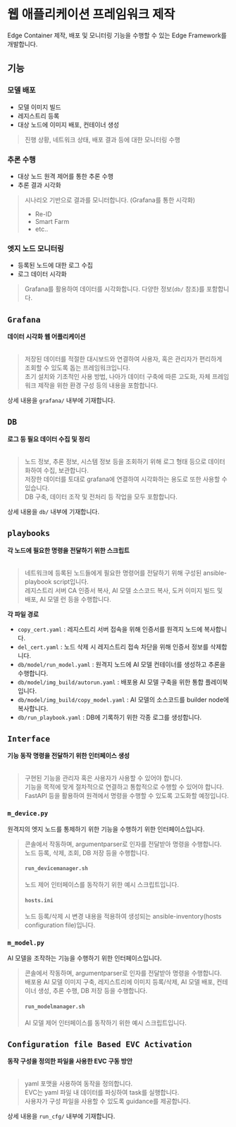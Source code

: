 # 웹 애플리케이션 프레임워크 제작
Edge Container 제작, 배포 및 모니터링 기능을 수행할 수 있는 Edge Framework를 개발합니다.<br>



## 기능

### 모델 배포
- 모델 이미지 빌드
- 레지스트리 등록
- 대상 노드에 이미지 배포, 컨테이너 생성
>진행 상황, 네트워크 상태, 배포 결과 등에 대한 모니터링 수행
  
### 추론 수행
- 대상 노드 원격 제어를 통한 추론 수행
- 추론 결과 시각화
>시나리오 기반으로 결과를 모니터합니다. (Grafana를 통한 시각화)<br>
>- Re-ID
>- Smart Farm
>- etc..
  
### 엣지 노드 모니터링
- 등록된 노드에 대한 로그 수집
- 로그 데이터 시각화
>Grafana를 활용하여 데이터를 시각화합니다. 다양한 정보(```db/``` 참조)를 포함합니다.



## ```Grafana```
**데이터 시각화 웹 어플리케이션**<br>
<br>
> 저장된 데이터를 적절한 대시보드와 연결하여 사용자, 혹은 관리자가 편리하게 조회할 수 있도록 돕는 프레임워크입니다.<br>
초기 설치와 기초적인 사용 방법, 나아가 데이터 구축에 따른 고도화, 자체 프레임워크 제작을 위한 환경 구성 등의 내용을 포함합니다.<br>

상세 내용을 ```grafana/``` 내부에 기재합니다.



## ```DB```
**로그 등 필요 데이터 수집 및 정리**<br>
<br>
> 노드 정보, 추론 정보, 시스템 정보 등을 조회하기 위해 로그 형태 등으로 데이터화하여 수집, 보관합니다.<br>
저장한 데이터를 토대로 grafana에 연결하여 시각화하는 용도로 또한 사용할 수 있습니다.<br>
DB 구축, 데이터 조작 및 전처리 등 작업을 모두 포함합니다.<br>

상세 내용을 ```db/``` 내부에 기재합니다.



## ```playbooks```
**각 노드에 필요한 명령을 전달하기 위한 스크립트**<br>
<br>
> 네트워크에 등록된 노드들에게 필요한 명령어를 전달하기 위해 구성된 ansible-playbook script입니다.<br>
> 레지스트리 서버 CA 인증서 복사, AI 모델 소스코드 복사, 도커 이미지 빌드 및 배포, AI 모델 런 등을 수행합니다.<br>

**각 파일 경로**
* ```copy_cert.yaml``` : 레지스트리 서버 접속을 위해 인증서를 원격지 노드에 복사합니다.
* ```del_cert.yaml``` : 노드 삭제 시 레지스트리 접속 차단을 위해 인증서 정보를 삭제합니다.
* ```db/model/run_model.yaml``` : 원격지 노드에 AI 모델 컨테이너를 생성하고 추론을 수행합니다.
* ```db/model/img_build/autorun.yaml``` : 배포용 AI 모델 구축을 위한 통합 플레이북입니다.
* ```db/model/img_build/copy_model.yaml``` : AI 모델의 소스코드를 builder node에 복사합니다.
* ```db/run_playbook.yaml``` : DB에 기록하기 위한 각종 로그를 생성합니다.


## ```Interface```
**기능 동작 명령을 전달하기 위한 인터페이스 생성**<br>
<br>
> 구현된 기능을 관리자 혹은 사용자가 사용할 수 있어야 합니다.<br>
> 기능을 목적에 맞게 절차적으로 연결하고 통합적으로 수행할 수 있어야 합니다.<br>
> FastAPI 등을 활용하여 원격에서 명령을 수행할 수 있도록 고도화할 예정입니다.<br>

### ```m_device.py```
원격지의 엣지 노드를 통제하기 위한 기능을 수행하기 위한 인터페이스입니다.<br>
>콘솔에서 작동하며, argumentparser로 인자를 전달받아 명령을 수행합니다.<br>
>노드 등록, 삭제, 조회, DB 저장 등을 수행합니다.<br>
>
>#### ```run_devicemanager.sh```
>노드 제어 인터페이스를 동작하기 위한 예시 스크립트입니다.
>
>#### ```hosts.ini```
>노드 등록/삭제 시 변경 내용을 적용하여 생성되는 ansible-inventory(hosts configuration file)입니다.

### ```m_model.py```
AI 모델을 조작하는 기능을 수행하기 위한 인터페이스입니다.
>콘솔에서 작동하며, argumentparser로 인자를 전달받아 명령을 수행합니다.<br>
>배포용 AI 모델 이미지 구축, 레지스트리에 이미지 등록/삭제, AI 모델 배포, 컨테이너 생성, 추론 수행, DB 저장 등을 수행합니다.<br>
>
>#### ```run_modelmanager.sh```
>AI 모델 제어 인터페이스를 동작하기 위한 예시 스크립트입니다.


## ```Configuration file Based EVC Activation```
**동작 구성을 정의한 파일을 사용한 EVC 구동 방안**<br>
<br>
> yaml 포맷을 사용하여 동작을 정의합니다.<br>
> EVC는 yaml 파일 내 데이터를 파싱하여 task를 실행합니다.<br>
> 사용자가 구성 파일을 사용할 수 있도록 guidance를 제공합니다.<br>

상세 내용을 ```run_cfg/``` 내부에 기재합니다.
